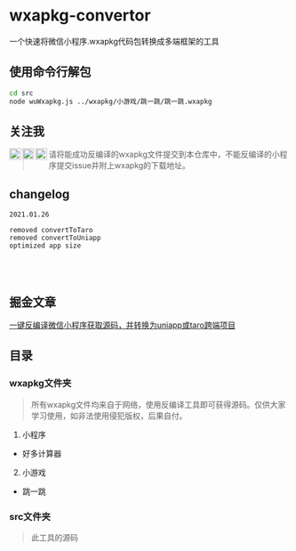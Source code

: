 # wxapkg-convertor

一个快速将微信小程序.wxapkg代码包转换成多端框架的工具

## 使用命令行解包

```bash
cd src
node wuWxapkg.js ../wxapkg/小游戏/跳一跳/跳一跳.wxapkg
```

## 关注我

<a href="https://juejin.im/user/2955079655898093">
  <img align="left" alt="大帅搞全栈 | juejin.im" width="21px" src="https://juejin.im/favicon.ico" />
</a>
<a href="https://www.zhihu.com/people/ezshine">
  <img align="left" alt="大帅 | zhihu.com" width="20px" src="https://www.zhihu.com/favicon.ico" />
</a>
<a href="https://space.bilibili.com/422646817">
  <img align="left" alt="大帅ezshine | bilibili.com" width="21px" src="https://www.bilibili.com/favicon.ico" />
</a>

> 请将能成功反编译的wxapkg文件提交到本仓库中，不能反编译的小程序提交issue并附上wxapkg的下载地址。

## changelog

```PlanText
2021.01.26

removed convertToTaro
removed convertToUniapp
optimized app size
```

<br />
<br />

## 掘金文章

[一键反编译微信小程序获取源码，并转换为uniapp或taro跨端项目](https://juejin.im/post/6891957219386982408)

## 目录

### wxapkg文件夹

> 所有wxapkg文件均来自于网络，使用反编译工具即可获得源码。仅供大家学习使用，如非法使用侵犯版权，后果自付。

1. 小程序

- 好多计算器

2. 小游戏

- 跳一跳

### src文件夹

> 此工具的源码
